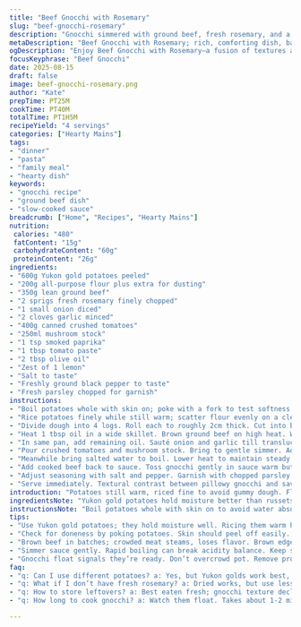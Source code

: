 ```yaml
---
title: "Beef Gnocchi with Rosemary"
slug: "beef-gnocchi-rosemary"
description: "Gnocchi simmered with ground beef, fresh rosemary, and a twist of smoked paprika. Slow-cooked tomato sauce that thickens while mingling flavors. No eggs; replaced beef broth with mushroom stock for depth. Potatoes swapped to Yukon gold for creamier texture. Sauté beef till fat renders, brown edges crisp that scent your kitchen with roasted meat aroma. Gnocchi float signals cooking done. A dash of lemon zest brightens the whole dish. Simple ingredients layered smartly for rich taste without fuss."
metaDescription: "Beef Gnocchi with Rosemary; rich, comforting dish, balanced flavors, hearty sauce kissed by lemon zest, a culinary masterpiece."
ogDescription: "Enjoy Beef Gnocchi with Rosemary—a fusion of textures and flavors, savory meat sauce, pillowy dumplings, and a touch of brightness."
focusKeyphrase: "Beef Gnocchi"
date: 2025-08-15
draft: false
image: beef-gnocchi-rosemary.png
author: "Kate"
prepTime: PT25M
cookTime: PT40M
totalTime: PT1H5M
recipeYield: "4 servings"
categories: ["Hearty Mains"]
tags:
- "dinner"
- "pasta"
- "family meal"
- "hearty dish"
keywords:
- "gnocchi recipe"
- "ground beef dish"
- "slow-cooked sauce"
breadcrumb: ["Home", "Recipes", "Hearty Mains"]
nutrition: 
 calories: "480"
 fatContent: "15g"
 carbohydrateContent: "60g"
 proteinContent: "26g"
ingredients:
- "600g Yukon gold potatoes peeled"
- "200g all-purpose flour plus extra for dusting"
- "350g lean ground beef"
- "2 sprigs fresh rosemary finely chopped"
- "1 small onion diced"
- "2 cloves garlic minced"
- "400g canned crushed tomatoes"
- "250ml mushroom stock"
- "1 tsp smoked paprika"
- "1 tbsp tomato paste"
- "2 tbsp olive oil"
- "Zest of 1 lemon"
- "Salt to taste"
- "Freshly ground black pepper to taste"
- "Fresh parsley chopped for garnish"
instructions:
- "Boil potatoes whole with skin on; poke with a fork to test softness. Skin slips off easily when done, about 20 mins. Drain and let steam dry under a towel. Hot potatoes release less moisture when riced."
- "Rice potatoes finely while still warm; scatter flour evenly on a clean bench. Combine potatoes and flour gently. Knead lightly, avoid overworking—dough must stay tender, not sticky. Add salt sparingly."
- "Divide dough into 4 logs. Roll each to roughly 2cm thick. Cut into bite-sized pieces. Roll on fork tines or gnocchi board for ridges. Helps sauce cling. Set aside on floured tray."
- "Heat 1 tbsp oil in a wide skillet. Brown ground beef on high heat. Watch for fat rendering, edges caramelizing. Avoid crowding pan or meat will steam, turn gray and dry. Remove beef, set aside."
- "In same pan, add remaining oil. Sauté onion and garlic till translucent, sniff that sweet onion aroma. Add tomato paste and smoked paprika, stir 1 min to toast spices releasing fragrance."
- "Pour crushed tomatoes and mushroom stock. Bring to gentle simmer. Add chopped rosemary. Reduce heat slightly to maintain a slow bubble. Sauce thickens while herbs infuse."
- "Meanwhile bring salted water to boil. Lower heat to maintain steady simmer. Drop gnocchi in batches. Stir gently to keep from sticking. Gnocchi rise and float within 1-2 mins. Remove with slotted spoon."
- "Add cooked beef back to sauce. Toss gnocchi gently in sauce warm but off heat. Lemon zest folded in at this point lifts heaviness, balances rich meat and tomatoes."
- "Adjust seasoning with salt and pepper. Garnish with chopped parsley."
- "Serve immediately. Textural contrast between pillowy gnocchi and savory meat sauce marks success. Sauce clings to ridges, melted earthy rosemary lingers on palate."
introduction: "Potatoes still warm, riced fine to avoid gummy dough. Flour dusted lightly, just enough to coax them into pillowy gnocchi. Ground beef browned sharp; fat crackling in hot pan—the base you build flavor on. Rosemary chopped fresh, not dried, its piney scent cutting through rich tomato sauce thickened slowly by simmering. Swapped beef broth for mushroom stock gives earthiness without heaviness. Yukon golds chosen for creamy softness. Gnocchi rise like little pillows to surface; visual cue, not a timer. Lemon zest brightens, parsley freshness ties it all. No eggs here; texture relies on potato and technique. Work fast to keep dough tender. That first bite—the chew of gnocchi with succulent beef, herbs punctuating, acid lifting. No fluff, just straight-up skill, smell and taste."
ingredientsNote: "Yukon gold potatoes hold moisture better than russets, yielding tender gnocchi but still light. Flour quantity varies with potato dryness—add slowly to avoid toughest dough. Mushroom stock replaces beef broth; adds depth without heaviness or overpowering beef flavor. Smoked paprika in place of plain adds subtle warmth and complexity. If fresh rosemary scarce, substitute dried but use sparingly—herbs concentrate when dried. Lemon zest is optional but highly recommended to cut richness. Olive oil for sautéing better flavor than butter here; also tolerates higher heat for beef browning. Garlic and onion base forms savory backbone; sauté till translucent, not brown, avoid bitter notes. Tomato paste boosts umami, thickens sauce before liquid added. Keep salt moderate early; flavors concentrate on reducing sauce."
instructionsNote: "Boil potatoes whole with skin on to avoid water absorption—drying them before ricing minimizes moisture in dough. Rice while warm for smooth texture—don't mash. Flour slowly and knead just to combine; tough gnocchi come from overworking. Brown beef in batches, letting fat render and edges crisp; no crowding pan. Use same pan for sauce base; beef bits left behind add umami. Simmer sauce gently—rapid boil breaks acidity balance and makes sauce grainy. Drop gnocchi into salted simmering water, not full rolling boil, to avoid falling apart. Gnocchi floating means done; cook in small batches, removing promptly avoids sogginess. Fold gnocchi in sauce off heat to keep integrity of pasta. Lemon zest last step brightens, don’t cook it or lose aromatics. Garnish fresh for best visual and flavor punch. Serve immediately; gnocchi texture declines if held too long or overcooked."
tips:
- "Use Yukon gold potatoes; they hold moisture well. Ricing them warm helps keep dough light. Sift flour onto a clean surface; avoid clumping. Add it slowly—texture matters."
- "Check for doneness by poking potatoes. Skin should peel off easily. Avoid mashing—rice type keeps gnocchi fluffy. Keep dough tender, overworking toughens it."
- "Brown beef in batches; crowded meat steams, loses flavor. Brown edges crispy. Frankly, that caramelization sends aroma across the kitchen. Enjoy it."
- "Simmer sauce gently. Rapid boiling can break acidity balance. Keep sound of light bubbling. Avoid stirring too hard. Sauce thickens, herbs infuse, flavors deepen."
- "Gnocchi float signals they’re ready. Don’t overcrowd pot. Remove promptly. If they sit too long, they become waterlogged. Not what you want, no."
faq:
- "q: Can I use different potatoes? a: Yes, but Yukon golds work best, give that creamy texture. Others might absorb more moisture. Not ideal for light gnocchi."
- "q: What if I don’t have fresh rosemary? a: Dried works, but use less. Its flavor intensifies. Add only half the dried; adjust taste as needed."
- "q: How to store leftovers? a: Best eaten fresh; gnocchi texture declines. Keep sauce separate when storing. Refrigerate both. Can reheat gently."
- "q: How long to cook gnocchi? a: Watch them float. Takes about 1-2 mins. Remove them when they rise. Test first batch—adjust timing for your setup."

---
```

